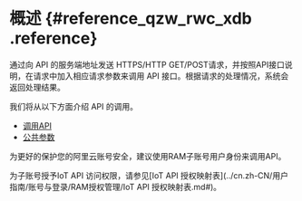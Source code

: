 # 概述 {#reference_qzw_rwc_xdb .reference}

通过向 API 的服务端地址发送 HTTPS/HTTP GET/POST请求，并按照API接口说明，在请求中加入相应请求参数来调用 API 接口。根据请求的处理情况，系统会返回处理结果。

我们将从以下方面介绍 API 的调用。

-   [调用API](cn.zh-CN/开发指南/API列表/调用方式/调用API.md#)
-   [公共参数](cn.zh-CN/开发指南/API列表/调用方式/公共参数.md#)

为更好的保护您的阿里云账号安全，建议使用RAM子账号用户身份来调用API。

为子账号授予IoT API 访问权限，请参见[IoT API 授权映射表](../cn.zh-CN/用户指南/账号与登录/RAM授权管理/IoT API 授权映射表.md#)。

